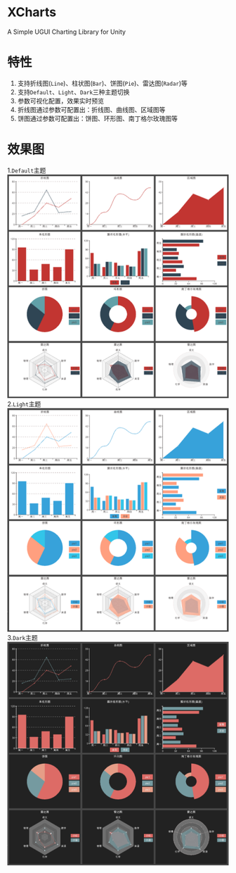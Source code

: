 # XCharts
A Simple UGUI Charting Library for Unity

# 特性
  1. 支持折线图(`Line`)、柱状图(`Bar`)、饼图(`Pie`)、雷达图(`Radar`)等
  2. 支持`Default`、`Light`、`Dark`三种主题切换
  3. 参数可视化配置，效果实时预览
  4. 折线图通过参数可配置出：折线图、曲线图、区域图等
  5. 饼图通过参数可配置出：饼图、环形图、南丁格尔玫瑰图等

# 效果图
  1.`Default`主题
![Default](Doc/default.png)
  2.`Light`主题
![Light](Doc/light.png)
  3.`Dark`主题
![Dark](Doc/dark.png)